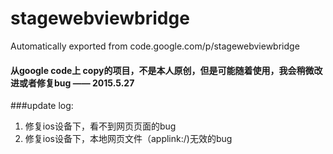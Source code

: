 # stagewebviewbridge
Automatically exported from code.google.com/p/stagewebviewbridge

#### 从google code上 copy的项目，不是本人原创，但是可能随着使用，我会稍微改进或者修复bug   —— 2015.5.27

###update log:
1. 修复ios设备下，看不到网页页面的bug
2. 修复ios设备下，本地网页文件（applink:/)无效的bug
